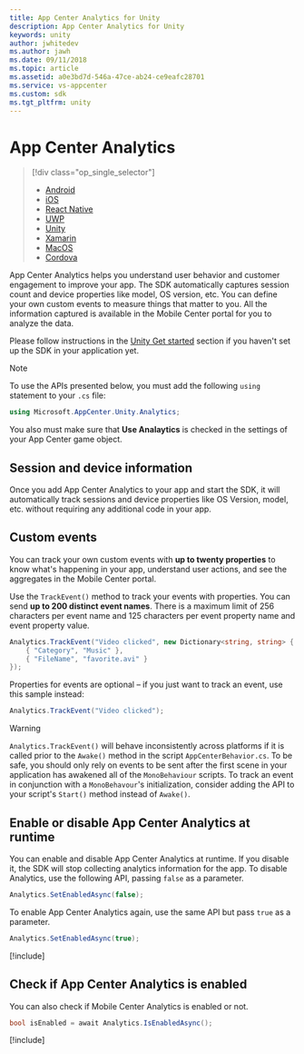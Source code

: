 ```yaml
---
title: App Center Analytics for Unity
description: App Center Analytics for Unity
keywords: unity
author: jwhitedev
ms.author: jawh
ms.date: 09/11/2018
ms.topic: article
ms.assetid: a0e3bd7d-546a-47ce-ab24-ce9eafc28701
ms.service: vs-appcenter
ms.custom: sdk
ms.tgt_pltfrm: unity
---
```


# App Center Analytics

> [!div class="op_single_selector"]
> * [Android](android.md)
> * [iOS](ios.md)
> * [React Native](react-native.md)
> * [UWP](uwp.md)
> * [Unity](unity.md)
> * [Xamarin](xamarin.md)
> * [MacOS](macos.md)
> * [Cordova](Cordova.md)

App Center Analytics helps you understand user behavior and customer engagement to improve your app. The SDK automatically captures session count and device properties like model, OS version, etc. You can define your own custom events to measure things that matter to you. All the information captured is available in the Mobile Center portal for you to analyze the data.

Please follow instructions in the [Unity Get started](~/sdk/getting-started/unity.md) section if you haven't set up the SDK in your application yet.

>[!NOTE]
>To use the APIs presented below, you must add the following `using` statement to your `.cs` file:
>```csharp
>using Microsoft.AppCenter.Unity.Analytics;
>```
>You also must make sure that **Use Analaytics** is checked in the settings of your App Center game object.

## Session and device information

Once you add App Center Analytics to your app and start the SDK, it will automatically track sessions and device properties like OS Version, model, etc. without requiring any additional code in your app.

## Custom events

You can track your own custom events with **up to twenty properties** to know what's happening in your app, understand user actions, and see the aggregates in the Mobile Center portal.

Use the `TrackEvent()` method to track your events with properties. You can send **up to 200 distinct event names**. There is a maximum limit of 256 characters per event name and 125 characters per event property name and event property value.

```csharp
Analytics.TrackEvent("Video clicked", new Dictionary<string, string> {
	{ "Category", "Music" },
	{ "FileName", "favorite.avi" }
});
```

Properties for events are optional – if you just want to track an event, use this sample instead:

```csharp
Analytics.TrackEvent("Video clicked");
```

>[!WARNING]
>`Analytics.TrackEvent()` will behave inconsistently across platforms if it is called prior to the `Awake()` method in the script `AppCenterBehavior.cs`. To be safe, you should only rely on events to be sent after the first scene in your application has awakened all of the `MonoBehaviour` scripts. To track an event in conjunction with a `MonoBehavour`'s initialization, consider adding the API to your script's `Start()` method instead of `Awake()`.

## Enable or disable App Center Analytics at runtime

You can enable and disable App Center Analytics at runtime. If you disable it, the SDK will stop collecting analytics information for the app. To disable Analytics, use the following API, passing `false` as a parameter.

```csharp
Analytics.SetEnabledAsync(false);
```

To enable App Center Analytics again, use the same API but pass `true` as a parameter.

```csharp
Analytics.SetEnabledAsync(true);
```

[!include[](../unity-see-async.md)]

## Check if App Center Analytics is enabled

You can also check if Mobile Center Analytics is enabled or not.

```csharp
bool isEnabled = await Analytics.IsEnabledAsync();
```

[!include[](../unity-see-async.md)]

